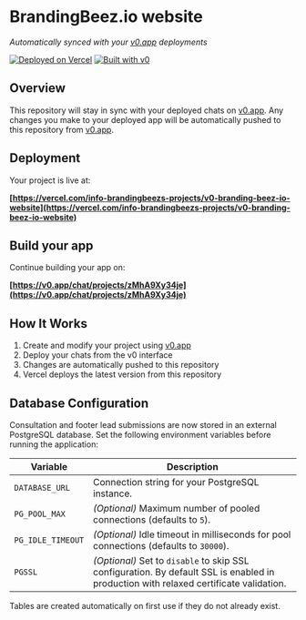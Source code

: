 # BrandingBeez.io website

*Automatically synced with your [v0.app](https://v0.app) deployments*

[![Deployed on Vercel](https://img.shields.io/badge/Deployed%20on-Vercel-black?style=for-the-badge&logo=vercel)](https://vercel.com/info-brandingbeezs-projects/v0-branding-beez-io-website)
[![Built with v0](https://img.shields.io/badge/Built%20with-v0.app-black?style=for-the-badge)](https://v0.app/chat/projects/zMhA9Xy34je)

## Overview

This repository will stay in sync with your deployed chats on [v0.app](https://v0.app).
Any changes you make to your deployed app will be automatically pushed to this repository from [v0.app](https://v0.app).

## Deployment

Your project is live at:

**[https://vercel.com/info-brandingbeezs-projects/v0-branding-beez-io-website](https://vercel.com/info-brandingbeezs-projects/v0-branding-beez-io-website)**

## Build your app

Continue building your app on:

**[https://v0.app/chat/projects/zMhA9Xy34je](https://v0.app/chat/projects/zMhA9Xy34je)**

## How It Works

1. Create and modify your project using [v0.app](https://v0.app)
2. Deploy your chats from the v0 interface
3. Changes are automatically pushed to this repository
4. Vercel deploys the latest version from this repository

## Database Configuration

Consultation and footer lead submissions are now stored in an external PostgreSQL
database. Set the following environment variables before running the application:

| Variable | Description |
| --- | --- |
| `DATABASE_URL` | Connection string for your PostgreSQL instance. |
| `PG_POOL_MAX` | *(Optional)* Maximum number of pooled connections (defaults to `5`). |
| `PG_IDLE_TIMEOUT` | *(Optional)* Idle timeout in milliseconds for pool connections (defaults to `30000`). |
| `PGSSL` | *(Optional)* Set to `disable` to skip SSL configuration. By default SSL is enabled in production with relaxed certificate validation. |

Tables are created automatically on first use if they do not already exist.
